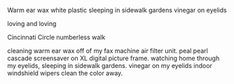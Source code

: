 Warm ear wax
white plastic 
sleeping in sidewalk gardens 
vinegar on eyelids 

loving and loving 


Cincinnati Circle numberless walk

cleaning warm ear wax off of my fax machine air filter unit.
peal pearl cascade screensaver on XL digital picture frame. 
watching home through my eyelids,
sleeping in sidewalk gardens. 
vinegar on my eyelids
indoor windshield wipers clean the color away. 